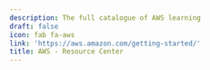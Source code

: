 ```yaml
---
description: The full catalogue of AWS learning
draft: false
icon: fab fa-aws
link: 'https://aws.amazon.com/getting-started/'
title: AWS - Resource Center
---
```

